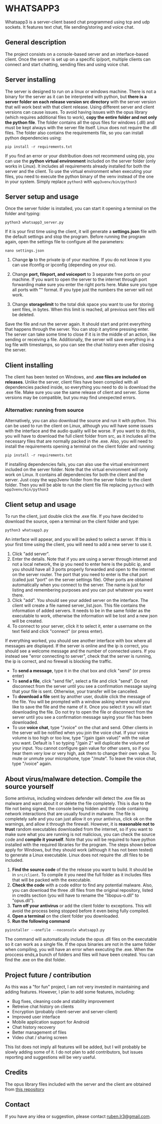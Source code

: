 # WHATSAPP3

Whatsapp3 is a server-client based chat programmed using tcp and udp sockets. It features text chat, file sending/storing and voice chat.

## General description

The project consists on a console-based server and an interface-based client. Once the server is set up on a specific ip/port, multiple clients can connect and start chatting, sending files and using voice chat.

## Server installing

The server is designed to run on a linux or windows machine. There is not a binary for the server as it can be interpreted with python, but **there is a server folder on each release version src directory** with the server version that will work best with that client release. Using different server and client versions can cause issues.
To avoid having issues with the opus library (which requires additional files to work), **copy the entire folder and not only the python file**. The folder contains all the opus files for windows (.dll) and must be kept always with the server file itself. Linux does not require the .dll files.
The folder also contains the requirements file, so you can install python dependencies using:
```
pip install -r requirements.txt
```
If you find an error or your distribution does not recommend using pip, you can use the **python virtual environment** included on the server folder (only works in Linux). It includes all requirements already installed for both the server and the client. To use the virtual environment when executing your files, you need to execute the python binary of the venv instead of the one in your system. Simply replace `python3` with `wpp3venv/bin/python3`


## Server setup and usage

Once the server folder is installed, you can start it opening a terminal on the folder and typing:
```
python3 whatsapp3_server.py
```
If it is your first time using the client, it will generate a **settings.json** file with the default settings and stop the program. Before running the program again, open the settings file to configure all the parameters:
```
nano settings.json
```
1. Change **ip** to the private ip of your machine. If you do not know it you can use ifconfig or ipconfig (depending on your os).

2. Change **port, fileport, and voiceport** to 3 separate free ports on your machine. If you want to open the server to the internet through port forwarding make sure you enter the right ports here. Make sure you type all ports with "" format. If you type just the numbers the server will not work. 

3. Change **storagelimit** to the total disk space you want to use for storing sent files, in bytes. When this limit is reached, all previous sent files will be deleted.

Save the file and run the server again. It should start and print everything that happens through the server. You can stop it anytime pressing enter. The server can take some time to close if it is in the middle of an action, like sending or receiving a file.
Additionally, the server will save everything in a log file with timestamps, so you can see the chat history even after closing the server.

## Client installing

The client has been tested on Windows, and **.exe files are included on releases**. Unlike the server, client files have been compiled with all dependencies packed inside, so everything you need to do is download the .exe file. Make sure you use the same release of client and server. Some versions may be compatible, but you may find unexpected errors.

### Alternative: running from source

Alternatively, you can also download the source and run it with python. This can be used to run the client on Linux, although you will have some issues with the interface and the audio quality will be worse. If you want to do this, you will have to download the full client folder from src, as it includes all the necessary files that are normally packed in the .exe. Also, you will need to install the requirements opening a terminal on the client folder and running:
```
pip install -r requirements.txt
```
If installing dependencies fails, you can also use the virtual environment included on the server folder. Note that the virtual environment will only work on Linux. It contains all dependencies for both the client and the server. Just copy the wpp3venv folder from the server folder to the client folder. Then you will be able to run the client file file replacing `python3` with `wpp3venv/bin/python3`

## Client setup and usage

To run the client, just double click the .exe file. If you have decided to download the source, open a terminal on the client folder and type:
```
python3 whatsapp3.py
```
An interface will appear, and you will be asked to select a server. If this is your first time using the client, you will need to add a new server to use it.
1. Click "add server".
2. Enter the details. Note that if you are using a server through internet and not a local network, the ip you need to enter here is the public ip, and you should have all 3 ports properly forwarded and open to the internet on the server router. The port that you need to enter is the chat port (called just "port" on the server settings file). Other ports are obtained automatically when you connect to the server. The name is just for listing and remembering purposes and you can put whatever you want there.
3. Click "add". You should see your added server on the interface. The client will create a file named server_list.json. This file contains the information of added servers. It needs to be in the same folder as the executable to work, otherwise the information will be lost and a new json will be created.
4. To connect to your server, click it to select it, enter a username on the text field and click "connect" (or press enter).

If everything worked, you should see another interface with box where all messages are displayed. If the server is online and the ip is correct, you should see a welcome message and the number of connected users. If you instead see "error connecting to server", check that the server is running, the ip is correct, and no firewall is blocking the traffic.

- To **send a message**, type it in the chat box and click "send" (or press enter)
- To **send a file**, click "send file", select a file and click "send". Do not disconnect from the server until you see a confirmation message saying that your file is sent. Otherwise, your transfer will be cancelled.
- To **download a file** sent by another user, double click the message of the file. You will be prompted with a window asking where would you like to save the file and the name of it. Once you select it you will start downloading the file. Do not try to open the file or disconnect from the server until you see a confirmation message saying your file has been downloaded.
- To use **voice chat**, type "/voice" on the chat and send. Other clients in the server will be notified when you join the voice chat. If your voice volume is too high or too low, type "/gain (gain value)" with the value you want. Default is 1 so typing "/gain 2" will duplicate the volume of your input. You cannot configure gain value for other users, so if you hear them very low or very high, ask them to change their own value. To mute or unmute your microphone, type "/mute". To leave the voice chat, type "/voice" again.

## About virus/malware detection. Compile the source yourself

Some antivirus, including windows defender will detect the .exe file as malware and warn about it or delete the file completely. This is due to the file not being signed, the console being hidden and the code containing network interactions that are usually found in malware. The file is completely safe and you can just allow it on your antivirus, click ok on the warnings, and allow it through the firewall.
However, it is **reasonable not to trust** random executables downloaded from the internet, so if you want to make sure what you are running is not malicious, you can check the source code and **compile it yourself**. Note that you will be required to have python installed with the required libraries for the program.
The steps shown below apply for Windows, but they should work (although it has not been tested) to generate a Linux executable. Linux does not require the .dll files to be included.

1. **Find the source code** of the the release you want to build. It should be in `src/client`. To compile it you need the full folder as it includes files that will be packed with the executable.
2. **Check the code** with a code editor to find any potential malware. Also, you can download the three .dll files from the original repository, listed in credits section (you will have to rename the "libopus-o.dll" to "opus.dll").
3. **Turn off your antivirus** or add the client folder to exceptions. This will avoid the process being stopped before it even being fully compiled.
4. **Open a terminal** on the client folder you downloaded.
5. **Run the following command**
```
pyinstaller --onefile --noconsole whatsapp3.py
```
The command will automatically include the opus .dll files on the executable so it can work as a single file. If the opus binaries are not in the same folder when compiling, you will have an error when executing the .exe. When the proccess ends,a bunch of folders and files will have been created. You can find the .exe on the dist folder.

## Project future / contribution

As this was a "for fun" project, I am not very invested in maintaining and adding features. However, I plan to add some features, including:

- Bug fixes, cleaning code and stability improvement
- Retreive chat history on clients
- Encryption (probably client-server and server-client)
- Improved user interface
- Mobile application support for Android
- Chat history recovery
- Better management of files
- Video chat / sharing screen

This list does not imply all features will be added, but I will probably be slowly adding some of it.
I do not plan to add contributors, but issues reporting and suggestions will be very useful.

## Credits

The opus library files included with the server and the client are obtained from [this repository](https://github.com/ChillerDragon/ddnet-9.0.2-dummys/tree/master/other/opus)

## Contact

If you have any idea or suggestion, please contact [ruben.lr3@gmail.com](mailto:ruben.lr3@gmail.com).
